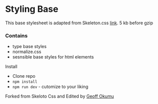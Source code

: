 # Styling Base

This base stylesheet is adapted from Skeleton.css [link](https://github.com/dhg/Skeleton). 5 kb before gzip

### Contains

-   type base styles
-   normalize.css
-   sesnsible base styles for html elements

Install

-   Clone repo
-   `npm install`
-   `npm run dev` - cutomize to your liking

Forked from Skeloto Css and Edited by [Geoff Okumu](https://www.geoffokumu.com/)

